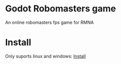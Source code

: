 # Godot Robomasters game

An online robomasters fps game for RMNA

# Install
Only suports linux and windows:
[Install](https://github.com/agmui/RM_Game/releases/tag/v1.0)
